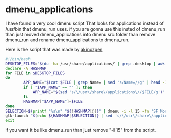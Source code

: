 # dmenu_applications

I have found a very cool dmenu script That looks for applications instead of /usr/bin that dmenu_run uses. if you are gonna use this insted of dmenu_run than just moved dmenu_applications into dmenu src folder than remove dmenu_run and rename dmenu_applications to dmenu_run.

Here is the script that was made by [akinozgen](https://github.com/akinozgen/dmenu_applications)

```bash
#!/bin/bash
DESKTOP_FILES="$(du -ha /usr/share/applications/ | grep .desktop | awk '{print $2}')"
declare -A HASHMAP
for FILE in $DESKTOP_FILES
do
        APP_NAME="$(cat $FILE | grep Name= | sed 's/Name=//g' | head -1)"
        if [ "$APP_NAME" == "" ]; then
            APP_NAME="$(sed 's/\/usr\/share\/applications\//$FILE/g')"
        fi
        HASHMAP["$APP_NAME"]=$FILE
done
SELECTION=$(printf "%s\n" "${!HASHMAP[@]}" | dmenu -i -l 15 -fn 'SF Mono' -fn monospace-14)
gtk-launch "$(echo ${HASHMAP[$SELECTION]} | sed 's/\/usr\/share\/applications\///g')"
exit
```
if you want it be like dmenu_run than just remove "-l 15" from the script.
